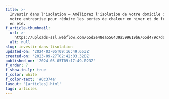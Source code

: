 ```yaml
---
title: >-
  Investir dans l'isolation — Améliorez l'isolation de votre domicile ou de
  votre entreprise pour réduire les pertes de chaleur en hiver et de fraîcheur
  en été.
f_article-thumbnail:
  url: >-
    https://uploads-ssl.webflow.com/65d2e48ea556439a599619b6/65d479c7d65613b4bfa49ce9_Screenshot%202024-02-20%20180640.png
  alt: null
slug: investir-dans-lisolation
updated-on: '2024-03-05T09:16:49.653Z'
created-on: '2023-09-27T02:42:03.320Z'
published-on: '2024-03-05T09:17:49.023Z'
f_order: 7
f_show-in-lp: true
f_color: white
f_color-text: '#0c374a'
layout: '[articles].html'
tags: articles
---
```



